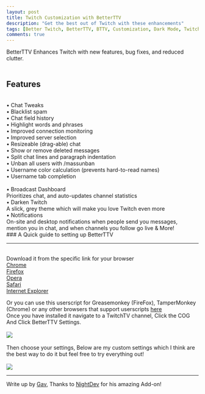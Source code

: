 ```yaml
---
layout: post
title: Twitch Customization with BetterTTV
description: "Get the best out of Twitch with these enhancements"
tags: [Better Twitch, BetterTTV, BTTV, Customization, Dark Mode, Twitch enhancements]
comments: true
---
```


BetterTTV Enhances Twitch with new features, bug fixes, and reduced clutter.
<br /><br />
## Features
<br />
• Chat Tweaks<br />
• Blacklist spam<br />
• Chat field history<br />
• Highlight words and phrases<br />
• Improved connection monitoring<br />
• Improved server selection<br />
• Resizeable (drag-able) chat<br />
• Show or remove deleted messages<br />
• Split chat lines and paragraph indentation<br />
• Unban all users with /massunban<br />
• Username color calculation (prevents hard-to-read names)<br />
• Username tab completion<br />
<br />
• Broadcast Dashboard<br />
Prioritizes chat, and auto-updates channel statistics
<br />
• Darken Twitch<br />
A slick, grey theme which will make you love Twitch even more
<br />
• Notifications<br />
On-site and desktop notifications when people send you messages, mention you in chat, and when channels you follow go live & More!
<br />
### A Quick guide to setting up BetterTTV

----

<br />
Download it from the specific link for your browser
<br />
<a href="https://chrome.google.com/webstore/detail/betterttv/ajopnjidmegmdimjlfnijceegpefgped?hl=en">Chrome</a><br />
<a href="http://www.nightdev.com/betterttv/betterttvfirefox.xpi">Firefox</a><br />
<a href="http://www.nightdev.com/betterttv/betterttvopera.nex">Opera</a><br />
<a href="http://www.nightdev.com/betterttv/betterttvsafari.safariextz">Safari</a><br />
<a href="http://www.nightdev.com/betterttv/betterttvie.exe">Internet Explorer</a><br />

Or you can use this userscript for Greasemonkey (FireFox), TamperMonkey (Chrome) or any other browsers that support userscripts <a href="http://www.nightdev.com/betterttv/betterttv.user.js">here</a>
<br />
Once you have installed it navigate to a TwitchTV channel, Click the COG And Click BetterTTV Settings.
<br /><br />
<img src="/images/customization_guide/bttv_howto_settings">
<br /><br />
Then choose your settings, Below are my custom settings which I think are the best way to do it but feel free to try everything out!
<br /><br />
<img src="/images/customization_guide/bttv_custom_settings">

----

Write up by <a href="http://twitter.com/GavXD">Gav</a>, Thanks to <a href="http://nightdev.com/">NightDev</a> for his amazing Add-on!